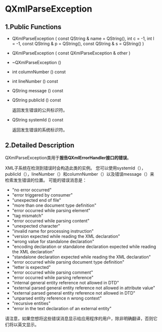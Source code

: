# QXmlParseException

## 1.Public Functions

- QXmlParseException ( const QString & name = QString(), int c = -1, int l = -1, const QString & p = QString(), const QString & s = QString() )

- QXmlParseException ( const QXmlParseException & other )

- ~QXmlParseException ()

- int	columnNumber () const

- int	lineNumber () const

- QString	message () const

- QString	publicId () const

  返回发生错误的公共标识符。

- QString	systemId () const

  返回发生错误的系统标识符。

## 2.Detailed Description

QXmlParseException类用于**报告QXmlErrorHandler接口的错误**。

XML子系统在检测到错误时会构造此类的实例。 您可以使用systemId（），publicId（），lineNumber（）和columnNumber（）以及错误message（）来检索发生错误的位置。 可能的错误消息是：

- "no error occurred"
- "error triggered by consumer"
- "unexpected end of file"
- "more than one document type definition"
- "error occurred while parsing element"
- "tag mismatch"
- "error occurred while parsing content"
- "unexpected character"
- "invalid name for processing instruction"
- "version expected while reading the XML declaration"
- "wrong value for standalone declaration"
- "encoding declaration or standalone declaration expected while reading the XML declaration"
- "standalone declaration expected while reading the XML declaration"
- "error occurred while parsing document type definition"
- "letter is expected"
- "error occurred while parsing comment"
- "error occurred while parsing reference"
- "internal general entity reference not allowed in DTD"
- "external parsed general entity reference not allowed in attribute value"
- "external parsed general entity reference not allowed in DTD"
- "unparsed entity reference n wrong context"
- "recursive entities"
- "error in the text declaration of an external entity"

请注意，如果您想将这些错误消息显示给应用程序的用户，除非明确翻译，否则它们将以英文显示。